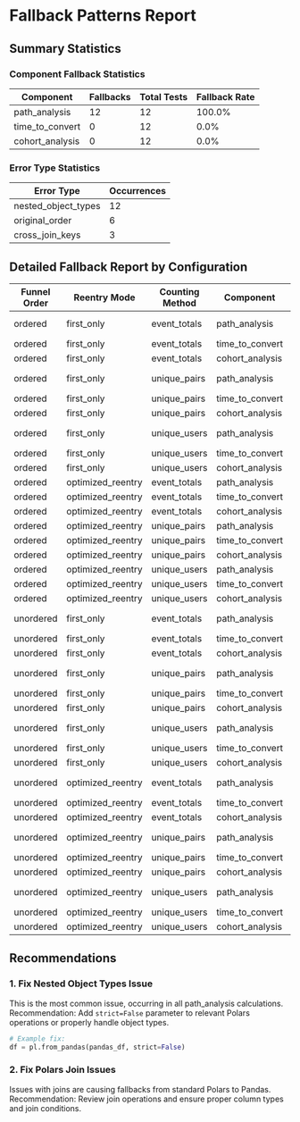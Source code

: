 # Fallback Patterns Report

## Summary Statistics

### Component Fallback Statistics
| Component | Fallbacks | Total Tests | Fallback Rate |
|-----------|-----------|-------------|---------------|
| path_analysis | 12 | 12 | 100.0% |
| time_to_convert | 0 | 12 | 0.0% |
| cohort_analysis | 0 | 12 | 0.0% |

### Error Type Statistics
| Error Type | Occurrences |
|------------|-------------|
| nested_object_types | 12 |
| original_order | 6 |
| cross_join_keys | 3 |

## Detailed Fallback Report by Configuration
| Funnel Order | Reentry Mode | Counting Method | Component | Fallback | Error Types |
|-------------|-------------|----------------|-----------|----------|-------------|
| ordered | first_only | event_totals | path_analysis | ✓ Yes | nested_object_types, original_order |
| ordered | first_only | event_totals | time_to_convert | ✗ No |  |
| ordered | first_only | event_totals | cohort_analysis | ✗ No |  |
| ordered | first_only | unique_pairs | path_analysis | ✓ Yes | nested_object_types, original_order |
| ordered | first_only | unique_pairs | time_to_convert | ✗ No |  |
| ordered | first_only | unique_pairs | cohort_analysis | ✗ No |  |
| ordered | first_only | unique_users | path_analysis | ✓ Yes | nested_object_types, original_order |
| ordered | first_only | unique_users | time_to_convert | ✗ No |  |
| ordered | first_only | unique_users | cohort_analysis | ✗ No |  |
| ordered | optimized_reentry | event_totals | path_analysis | ✓ Yes | nested_object_types |
| ordered | optimized_reentry | event_totals | time_to_convert | ✗ No |  |
| ordered | optimized_reentry | event_totals | cohort_analysis | ✗ No |  |
| ordered | optimized_reentry | unique_pairs | path_analysis | ✓ Yes | nested_object_types |
| ordered | optimized_reentry | unique_pairs | time_to_convert | ✗ No |  |
| ordered | optimized_reentry | unique_pairs | cohort_analysis | ✗ No |  |
| ordered | optimized_reentry | unique_users | path_analysis | ✓ Yes | nested_object_types |
| ordered | optimized_reentry | unique_users | time_to_convert | ✗ No |  |
| ordered | optimized_reentry | unique_users | cohort_analysis | ✗ No |  |
| unordered | first_only | event_totals | path_analysis | ✓ Yes | nested_object_types, original_order |
| unordered | first_only | event_totals | time_to_convert | ✗ No |  |
| unordered | first_only | event_totals | cohort_analysis | ✗ No |  |
| unordered | first_only | unique_pairs | path_analysis | ✓ Yes | nested_object_types, original_order |
| unordered | first_only | unique_pairs | time_to_convert | ✗ No |  |
| unordered | first_only | unique_pairs | cohort_analysis | ✗ No |  |
| unordered | first_only | unique_users | path_analysis | ✓ Yes | nested_object_types, original_order |
| unordered | first_only | unique_users | time_to_convert | ✗ No |  |
| unordered | first_only | unique_users | cohort_analysis | ✗ No |  |
| unordered | optimized_reentry | event_totals | path_analysis | ✓ Yes | cross_join_keys, nested_object_types |
| unordered | optimized_reentry | event_totals | time_to_convert | ✗ No |  |
| unordered | optimized_reentry | event_totals | cohort_analysis | ✗ No |  |
| unordered | optimized_reentry | unique_pairs | path_analysis | ✓ Yes | cross_join_keys, nested_object_types |
| unordered | optimized_reentry | unique_pairs | time_to_convert | ✗ No |  |
| unordered | optimized_reentry | unique_pairs | cohort_analysis | ✗ No |  |
| unordered | optimized_reentry | unique_users | path_analysis | ✓ Yes | cross_join_keys, nested_object_types |
| unordered | optimized_reentry | unique_users | time_to_convert | ✗ No |  |
| unordered | optimized_reentry | unique_users | cohort_analysis | ✗ No |  |

## Recommendations

### 1. Fix Nested Object Types Issue
This is the most common issue, occurring in all path_analysis calculations.
Recommendation: Add `strict=False` parameter to relevant Polars operations or properly handle object types.
```python
# Example fix:
df = pl.from_pandas(pandas_df, strict=False)
```

### 2. Fix Polars Join Issues
Issues with joins are causing fallbacks from standard Polars to Pandas.
Recommendation: Review join operations and ensure proper column types and join conditions.